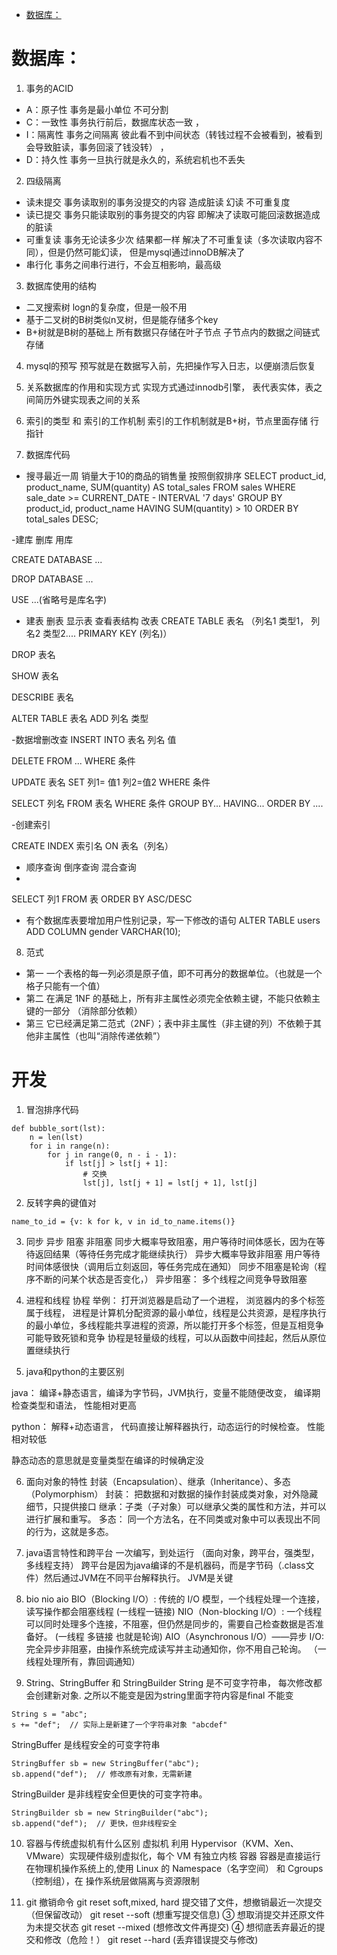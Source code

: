 - [数据库：](#----)
# 数据库：
1. 事务的ACID
- A：原子性 事务是最小单位 不可分割
- C：一致性 事务执行前后，数据库状态一致 ，
- I：隔离性 事务之间隔离 彼此看不到中间状态（转钱过程不会被看到，被看到会导致脏读，事务回滚了钱没转） ，
- D：持久性 事务一旦执行就是永久的，系统宕机也不丢失


2. 四级隔离
- 读未提交 事务读取别的事务没提交的内容 造成脏读 幻读 不可重复度
- 读已提交 事务只能读取别的事务提交的内容 即解决了读取可能回滚数据造成的脏读
- 可重复读 事务无论读多少次 结果都一样 解决了不可重复读（多次读取内容不同），但是仍然可能幻读， 但是mysql通过innoDB解决了
- 串行化 事务之间串行进行，不会互相影响，最高级


3. 数据库使用的结构
- 二叉搜索树 logn的复杂度，但是一般不用
- 基于二叉树的B树类似n叉树，但是能存储多个key
- B+树就是B树的基础上 所有数据只存储在叶子节点 子节点内的数据之间链式存储

  
4. mysql的预写
  预写就是在数据写入前，先把操作写入日志，以便崩溃后恢复



5. 关系数据库的作用和实现方式
实现方式通过innodb引擎，  表代表实体，表之间简历外键实现表之间的关系



6. 索引的类型 和 索引的工作机制
索引的工作机制就是B+树，节点里面存储 行指针



7. 数据库代码
- 搜寻最近一周 销量大于10的商品的销售量 按照倒叙排序
SELECT
    product_id,
    product_name,
    SUM(quantity) AS total_sales
FROM
    sales
WHERE
    sale_date >= CURRENT_DATE - INTERVAL '7 days'
GROUP BY
    product_id,
    product_name
HAVING
    SUM(quantity) > 10
ORDER BY
    total_sales DESC;

-建库 删库 用库

CREATE DATABASE ...

DROP DATABASE ...

USE ...(省略号是库名字)


- 建表 删表 显示表 查看表结构 改表
CREATE TABLE 表名 （列名1 类型1， 列名2 类型2.... PRIMARY KEY (列名)）

DROP 表名

SHOW 表名

DESCRIBE 表名

ALTER TABLE 表名 ADD 列名 类型


-数据增删改查
INSERT INTO 表名 列名 值

DELETE FROM ... WHERE 条件

UPDATE 表名 SET 列1= 值1 列2=值2 WHERE 条件

SELECT 列名 FROM 表名 WHERE 条件 GROUP BY... HAVING... ORDER BY ....


-创建索引 

CREATE INDEX 索引名 ON 表名（列名）




- 顺序查询 倒序查询 混合查询
- 
SELECT 列1 FROM 表 ORDER BY ASC/DESC 

- 有个数据库表要增加用户性别记录，写一下修改的语句
ALTER TABLE users  ADD COLUMN gender VARCHAR(10);


8. 范式
- 第一 一个表格的每一列必须是原子值，即不可再分的数据单位。（也就是一个格子只能有一个值）
- 第二 在满足 1NF 的基础上，所有非主属性必须完全依赖主键，不能只依赖主键的一部分 （消除部分依赖）
- 第三 它已经满足第二范式（2NF）；表中非主属性（非主键的列）不依赖于其他非主属性（也叫“消除传递依赖”）


# 开发

1. 冒泡排序代码
```
def bubble_sort(lst):
    n = len(lst)
    for i in range(n):
        for j in range(0, n - i - 1):
            if lst[j] > lst[j + 1]:
                # 交换
                lst[j], lst[j + 1] = lst[j + 1], lst[j]

```

2. 反转字典的键值对
```
name_to_id = {v: k for k, v in id_to_name.items()}
```

3. 同步 异步 阻塞 非阻塞
同步大概率导致阻塞，用户等待时间体感长，因为在等待返回结果（等待任务完成才能继续执行）
异步大概率导致非阻塞 用户等待时间体感很快（调用后立刻返回，等任务完成在通知）
同步不阻塞是轮询（程序不断的问某个状态是否变化，）
异步阻塞： 多个线程之间竞争导致阻塞


4. 进程和线程 协程
举例： 打开浏览器是启动了一个进程， 浏览器内的多个标签属于线程， 进程是计算机分配资源的最小单位，线程是公共资源，是程序执行的最小单位，多线程能共享进程的资源，所以能打开多个标签，但是互相竞争可能导致死锁和竞争
协程是轻量级的线程，可以从函数中间挂起，然后从原位置继续执行

5. java和python的主要区别

java： 编译+静态语言，编译为字节码，JVM执行，变量不能随便改变， 编译期检查类型和语法， 性能相对更高

python： 解释+动态语言， 代码直接让解释器执行，动态运行的时候检查。 性能相对较低

静态动态的意思就是变量类型在编译的时候确定没

6. 面向对象的特性
封装（Encapsulation）、继承（Inheritance）、多态（Polymorphism）
封装： 把数据和对数据的操作封装成类对象，对外隐藏细节，只提供接口
继承：子类（子对象）可以继承父类的属性和方法，并可以进行扩展和重写。
多态： 同一个方法名，在不同类或对象中可以表现出不同的行为，这就是多态。
 
7. java语言特性和跨平台
一次编写，到处运行 （面向对象，跨平台，强类型，多线程支持）
跨平台是因为java编译的不是机器码，而是字节码（.class文件）然后通过JVM在不同平台解释执行。 JVM是关键

8. bio nio aio
BIO（Blocking I/O）:  传统的 I/O 模型，一个线程处理一个连接，读写操作都会阻塞线程 (一线程一链接)
NIO（Non-blocking I/O）: 一个线程可以同时处理多个连接，不阻塞，但仍然是同步的，需要自己检查数据是否准备好。 (一线程 多链接 也就是轮询)
AIO（Asynchronous I/O）——异步 I/O: 完全异步非阻塞，由操作系统完成读写并主动通知你，你不用自己轮询。 （一线程处理所有，靠回调通知）


9. String、StringBuffer 和 StringBuilder
String 是不可变字符串， 每次修改都会创建新对象. 之所以不能变是因为string里面字符内容是final 不能变

```
String s = "abc";
s += "def";  // 实际上是新建了一个字符串对象 "abcdef"

```
StringBuffer 是线程安全的可变字符串

```
StringBuffer sb = new StringBuffer("abc");
sb.append("def");  // 修改原有对象，无需新建

```
StringBuilder 是非线程安全但更快的可变字符串。
```
StringBuilder sb = new StringBuilder("abc");
sb.append("def");  // 更快，但非线程安全

```

10. 容器与传统虚拟机有什么区别
虚拟机	利用 Hypervisor（KVM、Xen、VMware）实现硬件级别虚拟化，每个 VM 有独立内核
容器	 容器是直接运行在物理机操作系统上的,使用 Linux 的 Namespace（名字空间） 和 Cgroups（控制组），在 操作系统层做隔离与资源限制

11. git 撤销命令 git reset soft,mixed, hard 
提交错了文件，想撤销最近一次提交（但保留改动）	git reset --soft (想重写提交信息)
③	想取消提交并还原文件为未提交状态	git reset --mixed (想修改文件再提交)
④	想彻底丢弃最近的提交和修改（危险！）	git reset --hard (丢弃错误提交与修改)
